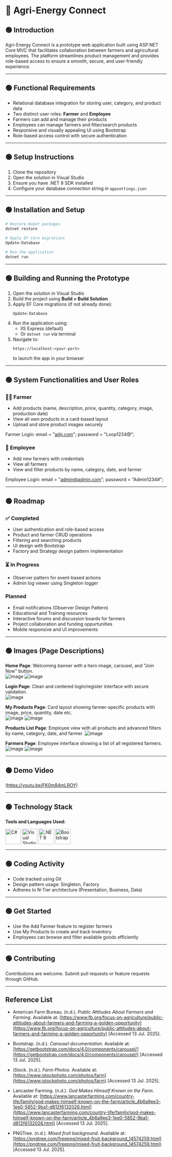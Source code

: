# 🌿 Agri-Energy Connect

## 🟢 Introduction
Agri-Energy Connect is a prototype web application built using ASP.NET Core MVC that facilitates collaboration between farmers and agricultural employees. The platform streamlines product management and provides role-based access to ensure a smooth, secure, and user-friendly experience.

---

## 🟢 Functional Requirements
- Relational database integration for storing user, category, and product data
- Two distinct user roles: **Farmer** and **Employee**
- Farmers can add and manage their products
- Employees can manage farmers and filter/search products
- Responsive and visually appealing UI using Bootstrap
- Role-based access control with secure authentication

---

## 🟢 Setup Instructions
1. Clone the repository
2. Open the solution in Visual Studio
3. Ensure you have .NET 8 SDK installed
4. Configure your database connection string in `appsettings.json`

---

## 🟢 Installation and Setup
```bash
# Restore NuGet packages
dotnet restore

# Apply EF Core migrations
Update-Database

# Run the application
dotnet run
```

---

## 🟢 Building and Running the Prototype

1. Open the solution in Visual Studio
2. Build the project using **Build > Build Solution**
3. Apply EF Core migrations (if not already done):
   ```bash
   Update-Database
   ```
4. Run the application using:
   - IIS Express (default)
   - Or `dotnet run` via terminal
5. Navigate to:  
   ```
   https://localhost:<your-port>
   ```
   to launch the app in your browser

---

## 🟢 System Functionalities and User Roles

### 👨‍🌾 Farmer
- Add products (name, description, price, quantity, category, image, production date)
- View all own products in a card-based layout
- Upload and store product images securely

Farmer Login:
email = "a@j.com";
password = "Loop1234@";

### 💼 Employee
- Add new farmers with credentials
- View all farmers
- View and filter products by name, category, date, and farmer

Employee Login:
email = "admin@admin.com";
password = "Admin1234#";

---


## 🟢 Roadmap

### ✅ Completed
- User authentication and role-based access
- Product and farmer CRUD operations
- Filtering and searching products
- UI design with Bootstrap
- Factory and Strategy design pattern implementation

### ⏳ In Progress
- Observer pattern for event-based actions
- Admin log viewer using Singleton logger

### Planned
- Email notifications (Observer Design Pattern)
- Educational and Training resources
- Interactive forums and discussion boards for farmers
- Project collaboration and funding oppurtunities
- Mobile responsive and UI improvements

---

## 🟢 Images (Page Descriptions)

**Home Page**: Welcoming banner with a hero image, carousel, and "Join Now" button.  
![image](https://github.com/user-attachments/assets/a5db47a6-c70d-4000-a71d-3be0775e7efd)
![image](https://github.com/user-attachments/assets/c315d48f-68ca-40ba-932b-fcac3ca494b0)



**Login Page**: Clean and centered login/register interface with secure validation.  
![image](https://github.com/user-attachments/assets/27f14828-55e9-4827-9fa8-1c20562c7c8b)


**My Products Page**: Card layout showing farmer-specific products with image, price, quantity, date etc.  
![image](https://github.com/user-attachments/assets/f46414ba-27d5-404d-8dd5-cbb7f06023b8)
![image](https://github.com/user-attachments/assets/18e2211c-7d95-4c31-8e34-0d23c9722689)


**Products List Page**: Employee view with all products and advanced filters by name, category, date, and farmer. 
![image](https://github.com/user-attachments/assets/ee14c396-f3e7-4515-ab24-69ed2bc262ab)

**Farmers Page**: Employee interface showing a list of all registered farmers.
![image](https://github.com/user-attachments/assets/b0260c41-80ad-402a-af62-c909c97a337c)
![image](https://github.com/user-attachments/assets/591c3bb0-0961-4848-a96a-c5dabbf96baa)




---

## 🟢 Demo Video
(https://youtu.be/FK0m84mLROY)

---

## 🟢 Technology Stack

**Tools and Languages Used:**

<p align="left">
  <img src="https://cdn.jsdelivr.net/gh/devicons/devicon/icons/csharp/csharp-original.svg" title="C#" width="48"/>
  <img src="https://cdn.jsdelivr.net/gh/devicons/devicon/icons/visualstudio/visualstudio-plain.svg" title="Visual Studio" width="48"/>
  <img src="https://cdn.jsdelivr.net/gh/devicons/devicon/icons/dot-net/dot-net-original.svg" title=".NET 8" width="48"/>
  <img src="https://cdn.jsdelivr.net/gh/devicons/devicon/icons/bootstrap/bootstrap-original.svg" title="Bootstrap" width="48"/>
</p>


---

## 🟢 Coding Activity
- Code tracked using Git
- Design pattern usage: Singleton, Factory
- Adheres to N-Tier architecture (Presentation, Business, Data)

---

## 🟢 Get Started
- Use the Add Farmer feature to register farmers  
- Use My Products to create and track inventory  
- Employees can browse and filter available goods efficiently

---

## 🟢 Contributing
Contributions are welcome. Submit pull requests or feature requests through GitHub.

---

## Reference List
- American Farm Bureau. (n.d.). *Public Attitudes About Farmers and Farming*. Available at: [https://www.fb.org/focus-on-agriculture/public-attitudes-about-farmers-and-farming-a-golden-opportunity](https://www.fb.org/focus-on-agriculture/public-attitudes-about-farmers-and-farming-a-golden-opportunity) [Accessed 13 Jul. 2025].

- Bootstrap. (n.d.). *Carousel documentation*. Available at: [https://getbootstrap.com/docs/4.0/components/carousel/](https://getbootstrap.com/docs/4.0/components/carousel/) [Accessed 13 Jul. 2025].

- iStock. (n.d.). *Farm Photos*. Available at: [https://www.istockphoto.com/photos/farm](https://www.istockphoto.com/photos/farm) [Accessed 13 Jul. 2025].

- Lancaster Farming. (n.d.). *God Makes Himself Known on the Farm*. Available at: [https://www.lancasterfarming.com/country-life/family/god-makes-himself-known-on-the-farm/article_4b6a9ee3-1ee0-5852-9ba1-d812f6132026.html](https://www.lancasterfarming.com/country-life/family/god-makes-himself-known-on-the-farm/article_4b6a9ee3-1ee0-5852-9ba1-d812f6132026.html) [Accessed 13 Jul. 2025].

- PNGTree. (n.d.). *Mixed fruit background*. Available at: [https://pngtree.com/freepng/mixed-fruit-background_14574259.html](https://pngtree.com/freepng/mixed-fruit-background_14574259.html) [Accessed 13 Jul. 2025].




